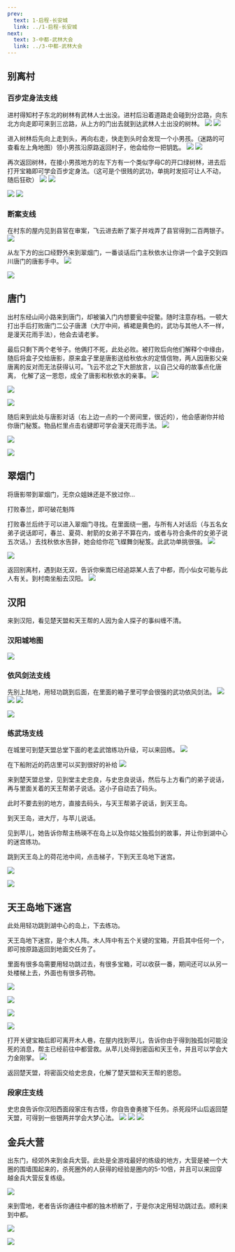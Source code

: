 ```yaml
---
prev:
  text: 1-启程-长安城
  link: ../1-启程-长安城
next: 
  text: 3-中都-武林大会
  link: ../3-中都-武林大会
---
```


## 别离村

### 百步定身法支线

<div>
  <el-collapse>
    <el-collapse-item
      title="展开/收起"
    >
      <p>
        进村得知村子东北的树林有武林人士出没。进村后沿着道路走会碰到分岔路，向东北方向走即可来到三岔路，从上方的门出去就到达武林人士出没的树林。
        <img src="./25-469-png_6_0_0_0_0_0_0_892.979_1262.879-893-0-474-893.jpg">
        <img src="./26-469-png_6_0_0_0_0_0_0_892.979_1262.879-893-0-0-893.jpg">
      </p>
      <p>
        进入树林后先向上走到头，再向右走，快走到头时会发现一个小男孩。（迷路的可查看左上角地图）领小男孩沿原路返回村子，他会给你一把钥匙。
        <img src="./26-469-png_6_0_0_0_0_0_0_892.979_1262.879-893-0-474-893.jpg">
        <img src="./27-469-png_6_0_0_0_0_0_0_892.979_1262.879-893-0-0-893.jpg">
      </p>
      <p>
        再次返回树林，在接小男孩地方的左下方有一个类似字母C的开口绿树林，进去后打开宝箱即可学会百步定身法。（这可是个很贱的武功，单挑时发招可让人不动，随后狂砍）
        <img src="./27-469-png_6_0_0_0_0_0_0_892.979_1262.879-893-0-474-893.jpg">
        <img src="./28-469-png_6_0_0_0_0_0_0_892.979_1262.879-893-0-0-893.jpg">
      </p>
      <p>
        <img src="./百步定身法支线1.jpg">
        <img src="./百步定身法支线2.jpg">
      </p>
    </el-collapse-item>
  </el-collapse>
</div>
           
### 断案支线

<div>
  <el-collapse>
    <el-collapse-item
      title="展开/收起"
    >
      <p>
        在村东的屋内见到县官在审案，飞云进去断了案子并戏弄了县官得到二百两银子。
        <img src="./28-470-png_6_0_0_0_0_0_0_892.979_1262.879-893-0-474-893.jpg">
      </p>
    </el-collapse-item>
  </el-collapse>
</div>


从左下方的出口经野外来到翠烟门，一番谈话后门主秋依水让你讲一个盒子交到四川唐门的唐影手中。
![](./29-469-png_6_0_0_0_0_0_0_892.979_1262.879-893-0-0-893.jpg)

![](./29-469-png_6_0_0_0_0_0_0_892.979_1262.879-893-0-474-893.jpg)

## 唐门

出村东经山间小路来到唐门，却被骗入门内想要瓮中捉鳖。随时注意存档。一顿大打出手后打败唐门二公子唐潇（大厅中间，裤裙是黄色的，武功与其他人不一样，是漫天花雨手法），他会去请老爹。

最后只剩下两个老爷子。他俩打不死，此处必败。被打败后向他们解释个中缘由，随后将盒子交给唐影，原来盒子里是唐影送给秋依水的定情信物，两人因唐影父亲唐离的反对而无法获得认可。飞云不忿之下大胆放言，以自己父母的故事点化唐离，
化解了这一恩怨，成全了唐影和秋依水的亲事。
![](./30-470-png_6_0_0_0_0_0_0_892.979_1262.879-893-0-0-893.jpg)

![](./30-470-png_6_0_0_0_0_0_0_892.979_1262.879-893-0-475-893.jpg)

![](./31-469-png_6_0_0_0_0_0_0_892.979_1262.879-893-0-0-893.jpg)

随后来到此处与唐影对话（右上边一点的一个房间里，很近的），他会感谢你并给你唐门秘笈。物品栏里点击右键即可学会漫天花雨手法。
![](./31-469-png_6_0_0_0_0_0_0_892.979_1262.879-893-0-474-893.jpg)

![](./32-469-png_6_0_0_0_0_0_0_892.979_1262.879-893-0-0-893.jpg)

![](./32-469-png_6_0_0_0_0_0_0_892.979_1262.879-893-0-474-893.jpg)

## 翠烟门

将唐影带到翠烟门，无奈众姐妹还是不放过你…

打败春兰，即可破花魁阵

打败春兰后终于可以进入翠烟门寻找。在里面绕一圈，与所有人对话后（与五名女弟子说话即可，春兰、夏荷、射箭的女弟子不算在内，或者与符合条件的女弟子说五次话。）去找秋依水告辞，她会给你花飞蝶舞剑秘笈。此武功单挑很强。
![](./33-469-png_6_0_0_0_0_0_0_892.979_1262.879-893-0-0-893.jpg)

![](./33-469-png_6_0_0_0_0_0_0_892.979_1262.879-893-0-474-893.jpg)

返回别离村，遇到赵无双，告诉你柴嵩已经追踪某人去了中都，而小仙女可能与此人有关。到村南坐船去汉阳。
![](./34-469-png_6_0_0_0_0_0_0_892.979_1262.879-893-0-0-893.jpg)

## 汉阳

来到汉阳，看见楚天盟和天王帮的人因为金人探子的事纠缠不清。

### 汉阳城地图

<div>
  <el-collapse>
    <el-collapse-item
      title="展开/收起"
    >
    <p>
      <img src="./汉阳城.png">
    </p>
    </el-collapse-item>
  </el-collapse>
</div>

### 依风剑法支线

<div>
  <el-collapse>
    <el-collapse-item
      title="展开/收起"
    >
      <p>
        先别上陆地，用轻功跳到后面，在里面的箱子里可学会很强的武功依风剑法。
        <img src="./34-469-png_6_0_0_0_0_0_0_892.979_1262.879-893-0-474-893.jpg">
        <img src="./35-469-png_6_0_0_0_0_0_0_892.979_1262.879-893-0-0-893.jpg">
        <img src="./35-469-png_6_0_0_0_0_0_0_892.979_1262.879-893-0-474-893.jpg">
      </p>
      <p>
        <img src="./依风剑法支线.jpg">
      </p>
    </el-collapse-item>
  </el-collapse>
</div>

### 练武场支线

<div>
  <el-collapse>
    <el-collapse-item
      title="展开/收起"
    >
      <p>
        在城里可到楚天盟总堂下面的老孟武馆练功升级，可以来回练。
        <img src="./36-469-png_6_0_0_0_0_0_0_892.979_1262.879-893-0-0-893.jpg">
      </p>
    </el-collapse-item>
  </el-collapse>
</div>


在下船附近的药店里可以买到很好的补给
![](./36-470-png_6_0_0_0_0_0_0_892.979_1262.879-893-0-474-893.jpg)

来到楚天盟总堂，见到堂主史忠良，与史忠良说话，然后与上方看门的弟子说话，再与里面关着的天王帮弟子说话。这小子自动去了码头。

此时不要去别的地方，直接去码头，与天王帮弟子说话，到天王岛。

到天王岛，进大厅，与苹儿说话。

见到苹儿，她告诉你帮主杨瑛不在岛上以及你姑父独孤剑的故事，并让你到湖中心的迷宫练功。

跳到天王岛上的荷花池中间，点击梯子，下到天王岛地下迷宫。


![](./37-469-png_6_0_0_0_0_0_0_892.979_1262.879-893-0-0-893.jpg)

![](./37-469-png_6_0_0_0_0_0_0_892.979_1262.879-893-0-474-893.jpg)

## 天王岛地下迷宫

此处用轻功跳到湖中心的岛上，下去练功。

天王岛地下迷宫，是个木人阵。木人阵中有五个关键的宝箱，开启其中任何一个，即可按原路返回到地面交任务了。

里面有很多岛需要用轻功跳过去，有很多宝箱，可以收获一番，期间还可以从另一处楼梯上去，外面也有很多药物。

![](./38-469-png_6_0_0_0_0_0_0_892.979_1262.879-893-0-0-893.jpg)

![](./38-469-png_6_0_0_0_0_0_0_892.979_1262.879-893-0-474-893.jpg)

![](./天王岛地下迷宫1.jpg)

![](./天王岛地下迷宫2.jpg)

打开关键宝箱后即可离开木人巷，在屋内找到苹儿，告诉你由于得到独孤剑可能没死的消息，帮主已经前往中都营救。从苹儿处得到密函和天王令，并且可以学会大力金刚掌。
![](./39-469-png_6_0_0_0_0_0_0_892.979_1262.879-893-0-0-893.jpg)

返回楚天盟，将密函交给史忠良，化解了楚天盟和天王帮的恩怨。

### 段家庄支线

<div>
  <el-collapse>
    <el-collapse-item
      title="展开/收起"
    >
      <p>
        史忠良告诉你汉阳西面段家庄有古怪，你自告奋勇接下任务。杀死段环山后返回楚天盟，可得到一些银两并学会大梦心法。
        <img src="./39-469-png_6_0_0_0_0_0_0_892.979_1262.879-893-0-474-893.jpg">
        <img src="./40-469-png_6_0_0_0_0_0_0_892.979_1262.879-893-0-0-893.jpg">
        <img src="./40-469-png_6_0_0_0_0_0_0_892.979_1262.879-893-0-474-893.jpg">
      </p>
    </el-collapse-item>
  </el-collapse>
</div>

## 金兵大营

出东门，经郊外来到金兵大营。此处是全游戏最好的练级的地方，大营是被一个大圈的围墙围起来的，杀死圈外的人获得的经验是圈内的5-10倍，并且可以来回穿越金兵大营反复练级。

![](./41-469-png_6_0_0_0_0_0_0_892.979_1262.879-893-0-0-893.jpg)

来到雪地，老者告诉你通往中都的独木桥断了，于是你决定用轻功跳过去。顺利来到中都。

![](./41-469-png_6_0_0_0_0_0_0_892.979_1262.879-893-0-474-893.jpg)

![](./42-469-png_6_0_0_0_0_0_0_892.979_1262.879-893-0-0-893.jpg)